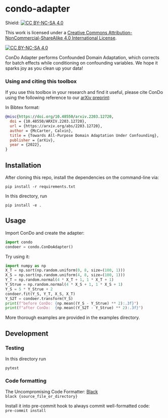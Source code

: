 # condo-adapter

Shield: [![CC BY-NC-SA 4.0][cc-by-nc-sa-shield]][cc-by-nc-sa]

This work is licensed under a
[Creative Commons Attribution-NonCommercial-ShareAlike 4.0 International License][cc-by-nc-sa].

[![CC BY-NC-SA 4.0][cc-by-nc-sa-image]][cc-by-nc-sa]

[cc-by-nc-sa]: http://creativecommons.org/licenses/by-nc-sa/4.0/
[cc-by-nc-sa-image]: https://licensebuttons.net/l/by-nc-sa/4.0/88x31.png
[cc-by-nc-sa-shield]: https://img.shields.io/badge/License-CC%20BY--NC--SA%204.0-lightgrey.svg

ConDo Adapter performs Confounded Domain Adaptation, which corrects for
batch effects while conditioning on confounding variables.
We hope it sparks joy as you clean up your data!

### Using and citing this toolbox

If you use this toolbox in your research and find it useful, please cite ConDo
using the following reference to our [arXiv preprint](https://arxiv.org/abs/2203.12720):

In Bibtex format:

```bibtex
@misc{https://doi.org/10.48550/arxiv.2203.12720,
  doi = {10.48550/ARXIV.2203.12720},
  url = {https://arxiv.org/abs/2203.12720},
  author = {McCarter, Calvin},
  title = {Towards All-Purpose Domain Adaptation Under Confounding},
  publisher = {arXiv},
  year = {2022},
}
```

## Installation

After cloning this repo, install the dependencies on the command-line via:

```console
pip install -r requirements.txt
```

In this directory, run

```console
pip install -e .
```

## Usage

Import ConDo and create the adapter:
```python
import condo
condoer = condo.ConDoAdapter()
```

Try using it:
```python
import numpy as np
X_T = np.sort(np.random.uniform(0, 8, size=(100, 1)))
X_S = np.sort(np.random.uniform(4, 8, size=(100, 1)))
Y_T = np.random.normal(4 * X_T + 1, 1 * X_T + 1)
Y_Strue = np.random.normal(4 * X_S + 1, 1 * X_S + 1)
Y_S = 5 * Y_Strue + 2
condoer.fit(Y_S, Y_T, X_S, X_T)
Y_S2T = condoer.transform(Y_S)
print(f"before ConDo: {np.mean((Y_S - Y_Strue) ** 2):.3f}")
print(f"after ConDo:  {np.mean((Y_S2T - Y_Strue) ** 2):.3f}")
```

More thorough examples are provided in the examples directory.

## Development

### Testing
In this directory run
```console
pytest
```

### Code formatting
The Uncompromising Code Formatter: [Black](https://github.com/psf/black)  
```black {source_file_or_directory}```  

Install it into pre-commit hook to always commit well-formatted code:  
```pre-commit install```

